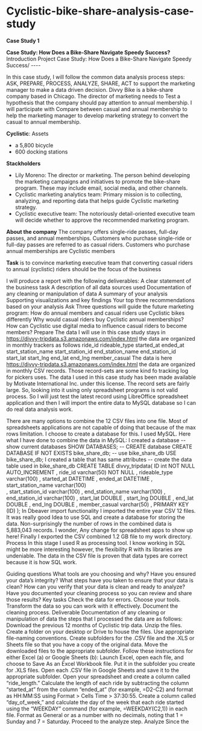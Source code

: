 # Cyclistic-bike-share-analysis-case-study

**Case Study 1**

**Case Study: How Does a Bike-Share Navigate Speedy Success?**
Introduction
	 Project  Case Study: How Does a Bike-Share Navigate Speedy Success/ ----

In this case study, I will follow the common data analysis process steps: ASK, PREPARE, PROCESS, ANALYZE, SHARE, ACT to support the marketing manager to make a data driven decision. Divvy Bike is a bike-share company based in Chicago. The director of marketing needs to Test a hypothesis that the company should pay attention to annual membership. I will participate with Compare between casual and annual membership to help the marketing manager to develop marketing strategy to convert the casual to annual membership.

**Cyclistic**:
Assets
- a 5,800 bicycle
- 600 docking stations

**Stackholders**
- Lily Moreno:
The director or marketing. The person behind developing the marketing campaigns and initiatives to promote the bike-share program. These may include email, social media, and other channels.
- Cyclistic marketing analytics team:
	Primary mission is to collecting, analyzing, and reporting data that helps guide Cyclistic marketing strategy.
- Cyclistic executive team:
	The notoriously detail-oriented executive team will decide whether to approve the recommended marketing program.

**About the company**
The company offers single-ride passes, full-day passes, and annual memberships. Customers who purchase single-ride or full-day passes are referred to as casual riders. Customers who purchase annual memberships are Cyclistic members

**Task** 
is to convince marketing executive team that converting casual riders to annual (cyclistic) riders should be the focus of the business

I will produce a report with the following deliverables:
A clear statement of the business task
A description of all data sources used
Documentation of any cleaning or manipulation of data
A summary of your analysis
Supporting visualizations and key findings
Your top three recommendations based on your analysis
Ask
Three questions will guide the future marketing program:
How do annual members and casual riders use Cyclistic bikes differently
Why would casual riders buy Cyclistic annual memberships?
How can Cyclistic use digital media to influence casual riders to become members?
Prepare
The data I will use in this case study stays in https://divvy-tripdata.s3.amazonaws.com/index.html
the data are organized in monthly trackers as follows
ride_id	
rideable_type
started_at
ended_at
start_station_name
start_station_id
end_station_name
end_station_id	start_lat
start_lng
end_lat	end_lng
member_casual
The data is here https://divvy-tripdata.s3.amazonaws.com/index.html the data are organized in monthly CSV records. Those record-sets are some kind fo tracking log for pickers uses. The data I used in this case study has been made available by Motivate International Inc. under this license. The record sets are fairly large. So, looking into it using only spreadsheet programs is not valid process. So I will just test the latest record using LibreOffice spreadsheet application and then I will import the entire data to MySQL database so I can do real data analysis work.

There are many options to combine the 12 CSV files into one file. Most of spreadsheets applications are not capable of doing that because of the max rows limitation. I choose to create a database for this. I used MySQL.
Here what I have done to combine the data in MySQL:
I created a database
-- show current databases
SHOW DATABASES;
-- CREATE database
CREATE DATABASE IF NOT EXISTS bike_share_db;
-- use bike_share_db
USE bike_share_db;
I created a table that has same attributes
-- create the data table used in bike_share_db
CREATE TABLE divvy_tripdata( ID int NOT NULL AUTO_INCREMENT
, ride_id varchar(50) NOT NULL
, rideable_type varchar(100)
, started_at DATETIME
, ended_at DATETIME
, start_station_name varchar(100)\
, start_station_id varchar(100)
, end_station_name varchar(100)
, end_station_id varchar(100)
, start_lat DOUBLE
, start_lng DOUBLE
, end_lat DOUBLE
, end_lng DOUBLE
, member_casual varchar(50)
, PRIMARY KEY (ID) );
In Dbeaver import functionality I imported the entire year CSV 12 files.
It was really good Idea to use SQL and create a database for storing the data. Non-surprisingly the number of rows in the combined data is 5,883,043 records. I wonder, Any change for spreadsheet apps to show up here!
Finally I exported the CSV combined 1.2 GB file to my work directory.
Process
In this stage I used R as processing tool. I know working in SQL might be more interesting however, the flexibility R with its libraries are undeniable.
The data in the CSV file is proven that data types are correct because it is how SQL work.


Guiding questions
What tools are you choosing and why?
Have you ensured your data’s integrity?
What steps have you taken to ensure that your data is clean?
How can you verify that your data is clean and ready to analyze?
Have you documented your cleaning process so you can review and share those results?
Key tasks
Check the data for errors.
Choose your tools.
Transform the data so you can work with it effectively.
Document the cleaning process.
Deliverable
Documentation of any cleaning or manipulation of data
the steps that I processed the data are as follows:
Download the previous 12 months of Cyclistic trip data.
Unzip the files.
Create a folder on your desktop or Drive to house the files. Use appropriate file-naming conventions.
Create subfolders for the .CSV file and the .XLS or Sheets file so that you have a copy of the original data. Move the downloaded files to the appropriate subfolder.
Follow these instructions for either Excel (a) or Google Sheets (b):
Launch Excel, open each file, and choose to Save As an Excel Workbook file. Put it in the subfolder you create for .XLS files.
Open each .CSV file in Google Sheets and save it to the appropriate subfolder.
Open your spreadsheet and create a column called “ride_length.” Calculate the length of each ride by subtracting the column “started_at” from the column “ended_at” (for example, =D2-C2) and format as HH:MM:SS using Format > Cells Time > 37:30:55.
Create a column called “day_of_week,” and calculate the day of the week that each ride started using the “WEEKDAY” command (for example, =WEEKDAY(C2,1)) in each file. Format as General or as a number with no decimals, noting that 1 = Sunday and 7 = Saturday.
Proceed to the analyze step.
Analyze
Since the


